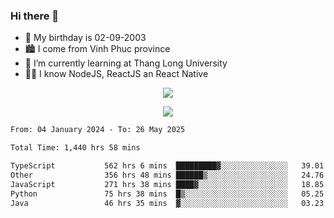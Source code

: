### Hi there 👋
- 🎂 My birthday is 02-09-2003
- 🏙️ I come from Vinh Phuc province
- 🌱 I’m currently learning at Thang Long University
- 🧑‍💻 I know NodeJS, ReactJS an React Native
<p align="center"><img src="https://github-readme-stats.vercel.app/api?username=tmquang0209&show_icons=true&theme=gradient"></p>
<p align="center"><img src="https://github-readme-stats.vercel.app/api/top-langs/?username=tmquang0209&hide=scss,css&langs_count=10"></p>
<!--START_SECTION:waka-->

```txt
From: 04 January 2024 - To: 26 May 2025

Total Time: 1,440 hrs 58 mins

TypeScript           562 hrs 6 mins  █████████▓░░░░░░░░░░░░░░░   39.01 %
Other                356 hrs 48 mins ██████▒░░░░░░░░░░░░░░░░░░   24.76 %
JavaScript           271 hrs 38 mins ████▓░░░░░░░░░░░░░░░░░░░░   18.85 %
Python               75 hrs 38 mins  █▒░░░░░░░░░░░░░░░░░░░░░░░   05.25 %
Java                 46 hrs 35 mins  ▓░░░░░░░░░░░░░░░░░░░░░░░░   03.23 %
```

<!--END_SECTION:waka-->
